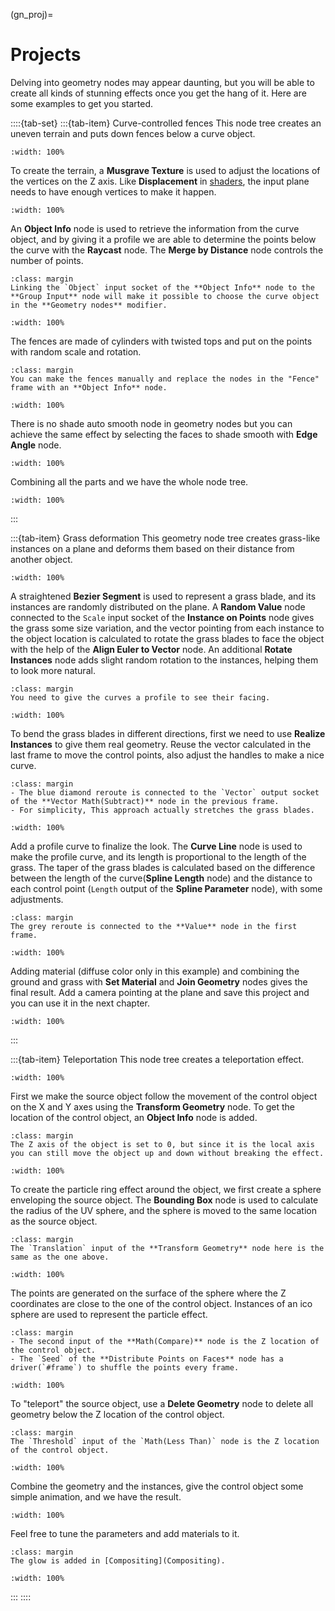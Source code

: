 (gn_proj)=
# Projects
Delving into geometry nodes may appear daunting, but you will be able to create all kinds of stunning effects once you get the hang of it. Here are some examples to get you started.

::::{tab-set}
:::{tab-item} Curve-controlled fences
This node tree creates an uneven terrain and puts down fences below a curve object.
```{figure} ../../assets/geom_node/proj_fences_demo.gif
:width: 100%
```

To create the terrain, a **Musgrave Texture** is used to adjust the locations of the vertices on the Z axis. Like **Displacement** in [shaders](PBR_mat), the input plane needs to have enough vertices to make it happen.
```{figure} ../../assets/geom_node/proj_fences_terrain.png
:width: 100%
```

An **Object Info** node is used to retrieve the information from the curve object, and by giving it a profile we are able to determine the points below the curve with the **Raycast** node. The **Merge by Distance** node controls the number of points.
```{tip}
:class: margin
Linking the `Object` input socket of the **Object Info** node to the **Group Input** node will make it possible to choose the curve object in the **Geometry nodes** modifier.
```
```{figure} ../../assets/geom_node/proj_fences_points.png
:width: 100%
```

The fences are made of cylinders with twisted tops and put on the points with random scale and rotation.
```{tip}
:class: margin
You can make the fences manually and replace the nodes in the "Fence" frame with an **Object Info** node.
```
```{figure} ../../assets/geom_node/proj_fences_fence.png
:width: 100%
```

There is no shade auto smooth node in geometry nodes but you can achieve the same effect by selecting the faces to shade smooth with **Edge Angle** node.
```{figure} ../../assets/geom_node/proj_fences_auto_smooth.png
:width: 100%
```

Combining all the parts and we have the whole node tree.
```{figure} ../../assets/geom_node/proj_fences_auto_overview.png
:width: 100%
```

:::


:::{tab-item} Grass deformation
This geometry node tree creates grass-like instances on a plane and deforms them based on their distance from another object.
```{figure} ../../assets/geom_node/proj_gd_demo.gif
:width: 100%
```
A straightened **Bezier Segment** is used to represent a grass blade, and its instances are randomly distributed on the plane. A **Random Value** node connected to the `Scale` input socket of the **Instance on Points** node gives the grass some size variation, and the vector pointing from each instance to the object location is calculated to rotate the grass blades to face the object with the help of the **Align Euler to Vector** node. An additional **Rotate Instances** node adds slight random rotation to the instances, helping them to look more natural.
```{tip}
:class: margin
You need to give the curves a profile to see their facing.
```
```{figure} ../../assets/geom_node/proj_gd_grass_curve.png
:width: 100%
```

To bend the grass blades in different directions, first we need to use **Realize Instances** to give them real geometry. Reuse the vector calculated in the last frame to move the control points, also adjust the handles to make a nice curve.
```{tip}
:class: margin
- The blue diamond reroute is connected to the `Vector` output socket of the **Vector Math(Subtract)** node in the previous frame.
- For simplicity, This approach actually stretches the grass blades.
```
```{figure} ../../assets/geom_node/proj_gd_bend.png
:width: 100%
```

Add a profile curve to finalize the look. The **Curve Line** node is used to make the profile curve, and its length is proportional to the length of the grass. The taper of the grass blades is calculated based on the difference between the length of the curve(**Spline Length** node) and the distance to each control point  (`Length` output of the **Spline Parameter** node), with some adjustments.
```{tip}
:class: margin
The grey reroute is connected to the **Value** node in the first frame.
```
```{figure} ../../assets/geom_node/proj_gd_profile.png
:width: 100%
```

Adding material (diffuse color only in this example) and combining the ground and grass with **Set Material** and **Join Geometry** nodes gives the final result. Add a camera pointing at the plane and save this project and you can use it in the next chapter.
```{figure} ../../assets/geom_node/proj_gd_overview.png
:width: 100%
```
:::

:::{tab-item} Teleportation
This node tree creates a teleportation effect.

```{figure} ../../assets/geom_node/proj_tp_demo.gif
:width: 100%
```

First we make the source object follow the movement of the control object on the X and Y axes using the **Transform Geometry** node. To get the location of the control object, an **Object Info** node is added.
```{tip}
:class: margin
The Z axis of the object is set to 0, but since it is the local axis you can still move the object up and down without breaking the effect.
```
```{figure} ../../assets/geom_node/proj_tp_move.png
:width: 100%
```

To create the particle ring effect around the object, we first create a sphere enveloping the source object. The **Bounding Box** node is used to calculate the radius of the UV sphere, and the sphere is moved to the same location as the source object.
```{tip}
:class: margin
The `Translation` input of the **Transform Geometry** node here is the same as the one above.
```
```{figure} ../../assets/geom_node/proj_tp_sphere.png
:width: 100%
```

The points are generated on the surface of the sphere where the Z coordinates are close to the one of the control object. Instances of an ico sphere are used to represent the particle effect.
```{tip}
:class: margin
- The second input of the **Math(Compare)** node is the Z location of the control object.
- The `Seed` of the **Distribute Points on Faces** node has a driver(`#frame`) to shuffle the points every frame.
```
```{figure} ../../assets/geom_node/proj_tp_points.png
:width: 100%
```

To "teleport" the source object, use a **Delete Geometry** node to delete all geometry below the Z location of the control object.
```{tip}
:class: margin
The `Threshold` input of the `Math(Less Than)` node is the Z location of the control object.
```
```{figure} ../../assets/geom_node/proj_tp_delete.png
:width: 100%
```


Combine the geometry and the instances, give the control object some simple animation, and we have the result.
```{figure} ../../assets/geom_node/proj_tp_overview.png
:width: 100%
```

Feel free to tune the parameters and add materials to it.
```{tip}
:class: margin
The glow is added in [Compositing](Compositing).
```
```{figure} ../../assets/geom_node/proj_tp_render.gif
:width: 100%
```

:::
::::
